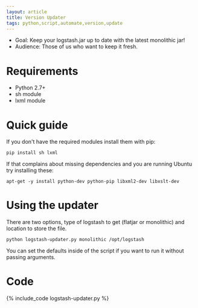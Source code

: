 ```yaml
---
layout: article
title: Version Updater
tags: python,script,automate,version,update
---
```


* Goal: Keep your logstash.jar up to date with the latest monolithic jar!
* Audience: Those of us who want to keep it fresh.

# Requirements

* Python 2.7+
* sh module
* lxml module

# Quick guide

If you don't have the required modules install them with pip:

    pip install sh lxml

If that complains about missing dependencies and you are running Ubuntu try installing these:

    apt-get -y install python-dev python-pip libxml2-dev libxslt-dev

# Using the updater

There are two options, type of logstash to get (flatjar or monolithic) and location to store the file.

    python logstash-updater.py monolithic /opt/logstash

You can set the defaults inside of the script if you want to run it without passing arguments.

# Code

{% include_code logstash-updater.py %}
